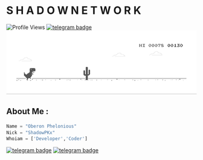 # S H A D O W   N E T W O R K
![Profile Views](https://hits.seeyoufarm.com/api/count/incr/badge.svg?url=https://github.com/ShadowPKx/&title=Profile%20Views)
[![telegram badge](https://img.shields.io/badge/ShadowPKx-30302f?style=flat&logo=telegram)](https://t.me/ShadowPKx)
![Dyno](https://github.com/ShadowPKx/ShadowPKx/raw/master/dino.gif) 

## About Me :
```python
Name = "Oberon Phelonious"
Nick = "ShadowPKx"
Whoiam = ['Developer','Coder']
```
[![telegram badge](https://img.shields.io/badge/CONTACT_ME-30302f?style=flat)](https://t.me/ShadowPKx)
[![telegram badge](https://img.shields.io/badge/PORTFOLIO-30302f?style=flat)](#)
